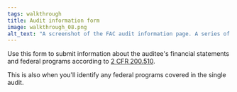 ```yaml
---
tags: walkthrough
title: Audit information form
image: walkthrough_08.png
alt_text: "A screenshot of the FAC audit information page. A series of questions determine details on the audit. The two sections are labeled 'Financial statements' and 'Federal programs'."
---
```


Use this form to submit information about the auditee's financial statements and federal programs according to [2 CFR 200.510](https://www.ecfr.gov/current/title-2/section-200.510).

This is also when you'll identify any federal programs covered in the single audit.




